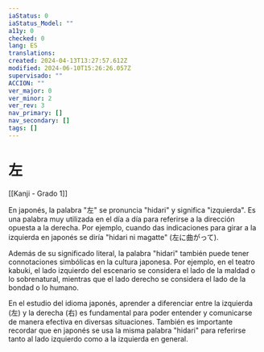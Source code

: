 ```yaml
---
iaStatus: 0
iaStatus_Model: ""
a11y: 0
checked: 0
lang: ES
translations: 
created: 2024-04-13T13:27:57.612Z
modified: 2024-06-10T15:26:26.057Z
supervisado: ""
ACCION: ""
ver_major: 0
ver_minor: 2
ver_rev: 3
nav_primary: []
nav_secondary: []
tags: []
---
```

# 左

[[Kanji - Grado 1]]

En japonés, la palabra "左" se pronuncia "hidari" y significa "izquierda". Es una palabra muy utilizada en el día a día para referirse a la dirección opuesta a la derecha. Por ejemplo, cuando das indicaciones para girar a la izquierda en japonés se diría "hidari ni magatte" (左に曲がって).

Además de su significado literal, la palabra "hidari" también puede tener connotaciones simbólicas en la cultura japonesa. Por ejemplo, en el teatro kabuki, el lado izquierdo del escenario se considera el lado de la maldad o lo sobrenatural, mientras que el lado derecho se considera el lado de la bondad o lo humano.

En el estudio del idioma japonés, aprender a diferenciar entre la izquierda (左) y la derecha (右) es fundamental para poder entender y comunicarse de manera efectiva en diversas situaciones. También es importante recordar que en japonés se usa la misma palabra "hidari" para referirse tanto al lado izquierdo como a la izquierda en general.
